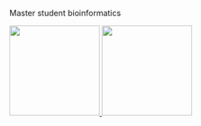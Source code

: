 Master student bioinformatics

<a href="https://github.com/hwalinga">
  <img height="160em" src="https://github-readme-stats.vercel.app/api?username=hwalinga&show_icons=true&include_all_commits=true&count_private=true&custom_title=GitHub+Stats&theme=vue">
  <img height="160em" src="https://github-readme-stats.vercel.app/api/top-langs/?username=hwalinga&layout=compact&theme=vue">
</a>

<!--
**hwalinga/hwalinga** is a ✨ _special_ ✨ repository because its `README.md` (this file) appears on your GitHub profile.

Here are some ideas to get you started:

- 🔭 I’m currently working on ...
- 🌱 I’m currently learning ...
- 👯 I’m looking to collaborate on ...
- 🤔 I’m looking for help with ...
- 💬 Ask me about ...
- 📫 How to reach me: ...
- 😄 Pronouns: ...
- ⚡ Fun fact: ...
-->

